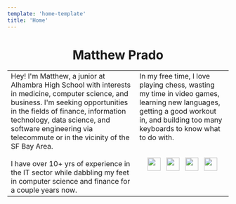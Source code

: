 ```yaml
---
template: 'home-template'
title: 'Home'
---
```


<h1 style="text-align: center;">Matthew Prado</h1>

<table style="border:none;">
    <tr>
        <td>Hey! I'm Matthew, a junior at Alhambra High School with interests in medicine, computer science, and business. I'm seeking opportunities in the fields of finance, information technology, data science, and software engineering via telecommute or in the vicinity of the SF Bay Area.<br><br>I have over 10+ yrs of experience in the IT sector while dabbling my feet in computer science and finance for a couple years now.</td>
        
<td style="vertical-align:top"> In my free time, I love playing chess, wasting my time in video games, learning new languages, getting a good workout in, and building too many keyboards to know what to do with. <br><br>
<p align='center'>
<a href="https://www.linkedin.com/in/mapoztate/"><img height="30" src="https://user-images.githubusercontent.com/71365470/122693012-d4f14200-d1ec-11eb-8852-4bd223d3b41f.png"></a>&nbsp;&nbsp;
<a href="https://github.com/mapoztate"><img height="30" src="https://user-images.githubusercontent.com/71365470/122693123-4fba5d00-d1ed-11eb-9759-85e584827eb5.png"></a>&nbsp;&nbsp;
<a href="https://docs.google.com/document/d/1myOUMbFVjEmgFTFFFV1C9weSqX4TdTQyr8TmRVrVv5s/export?format=pdf&attachment=false"><img height="30" src="https://user-images.githubusercontent.com/71365470/123560227-db843a00-d755-11eb-845e-1606b2cdb2df.png"></a>&nbsp;&nbsp;
<a href="mailto:matthew.f.prado@valkyriepcs.com"><img height="30" src="https://user-images.githubusercontent.com/71365470/123560224-daeba380-d755-11eb-9adb-c5a3b9de2fb8.png"></a>
</p> </td>
    </tr>
</table>